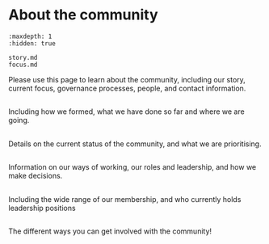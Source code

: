 # About the community

```{toctree}
:maxdepth: 1
:hidden: true

story.md
focus.md
```

Please use this page to learn about the community, including our story, current focus, governance processes, people, and contact information.

## [](story.md)

Including how we formed, what we have done so far and where we are going.

## [](focus.md)

Details on the current status of the community, and what we are prioritising.

## [](governance.md)

Information on our ways of working, our roles and leadership, and how we make decisions.

## [](people.md)

Including the wide range of our membership, and who currently holds leadership positions

## [](contact.md)

The different ways you can get involved with the community!
